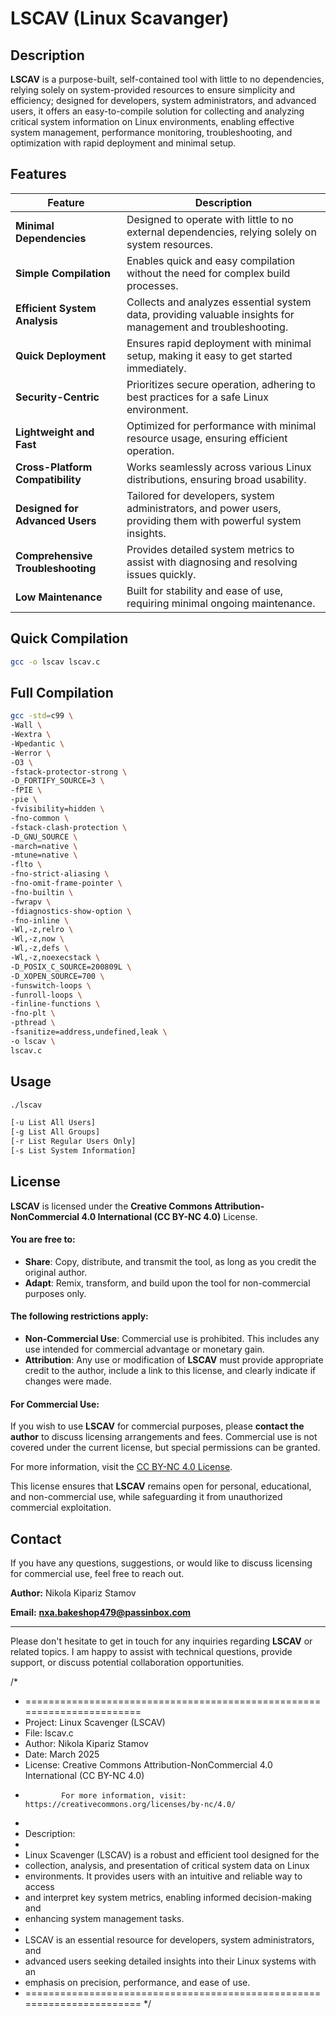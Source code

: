 # LSCAV (Linux Scavanger)

## Description

**LSCAV** is a purpose-built, self-contained tool with little to no dependencies, relying solely on system-provided resources to ensure simplicity and efficiency; designed for developers, system administrators, and advanced users, it offers an easy-to-compile solution for collecting and analyzing critical system information on Linux environments, enabling effective system management, performance monitoring, troubleshooting, and optimization with rapid deployment and minimal setup.

## Features

| **Feature**                   | **Description**                                                                 |
|-------------------------------|---------------------------------------------------------------------------------|
| **Minimal Dependencies**       | Designed to operate with little to no external dependencies, relying solely on system resources. |
| **Simple Compilation**         | Enables quick and easy compilation without the need for complex build processes. |
| **Efficient System Analysis**  | Collects and analyzes essential system data, providing valuable insights for management and troubleshooting. |
| **Quick Deployment**           | Ensures rapid deployment with minimal setup, making it easy to get started immediately. |
| **Security-Centric**           | Prioritizes secure operation, adhering to best practices for a safe Linux environment. |
| **Lightweight and Fast**       | Optimized for performance with minimal resource usage, ensuring efficient operation. |
| **Cross-Platform Compatibility** | Works seamlessly across various Linux distributions, ensuring broad usability. |
| **Designed for Advanced Users**| Tailored for developers, system administrators, and power users, providing them with powerful system insights. |
| **Comprehensive Troubleshooting** | Provides detailed system metrics to assist with diagnosing and resolving issues quickly. |
| **Low Maintenance**            | Built for stability and ease of use, requiring minimal ongoing maintenance. |

## Quick Compilation

```bash
gcc -o lscav lscav.c
```
## Full Compilation

```bash
gcc -std=c99 \
-Wall \
-Wextra \
-Wpedantic \
-Werror \
-O3 \
-fstack-protector-strong \
-D_FORTIFY_SOURCE=3 \
-fPIE \
-pie \
-fvisibility=hidden \
-fno-common \
-fstack-clash-protection \
-D_GNU_SOURCE \
-march=native \
-mtune=native \
-flto \
-fno-strict-aliasing \
-fno-omit-frame-pointer \
-fno-builtin \
-fwrapv \
-fdiagnostics-show-option \
-fno-inline \
-Wl,-z,relro \
-Wl,-z,now \
-Wl,-z,defs \
-Wl,-z,noexecstack \
-D_POSIX_C_SOURCE=200809L \
-D_XOPEN_SOURCE=700 \
-funswitch-loops \
-funroll-loops \
-finline-functions \
-fno-plt \
-pthread \
-fsanitize=address,undefined,leak \
-o lscav \
lscav.c
```

## Usage

```bash
./lscav

[-u List All Users]
[-g List All Groups]
[-r List Regular Users Only]
[-s List System Information]
```

## License

**LSCAV** is licensed under the **Creative Commons Attribution-NonCommercial 4.0 International (CC BY-NC 4.0)** License.

#### You are free to:
- **Share**: Copy, distribute, and transmit the tool, as long as you credit the original author.
- **Adapt**: Remix, transform, and build upon the tool for non-commercial purposes only.

#### The following restrictions apply:
- **Non-Commercial Use**: Commercial use is prohibited. This includes any use intended for commercial advantage or monetary gain.
- **Attribution**: Any use or modification of **LSCAV** must provide appropriate credit to the author, include a link to this license, and clearly indicate if changes were made.

#### For Commercial Use:
If you wish to use **LSCAV** for commercial purposes, please **contact the author** to discuss licensing arrangements and fees. Commercial use is not covered under the current license, but special permissions can be granted.

For more information, visit the [CC BY-NC 4.0 License](https://creativecommons.org/licenses/by-nc/4.0/).

This license ensures that **LSCAV** remains open for personal, educational, and non-commercial use, while safeguarding it from unauthorized commercial exploitation.

## Contact

If you have any questions, suggestions, or would like to discuss licensing for commercial use, feel free to reach out.

**Author:**
Nikola Kipariz Stamov

**Email:**
[**nxa.bakeshop479@passinbox.com**](mailto:nxa.bakeshop479@passinbox.com)

---

Please don't hesitate to get in touch for any inquiries regarding **LSCAV** or related topics. I am happy to assist with technical questions, provide support, or discuss potential collaboration opportunities.


/*
 * =======================================================================
 * Project:    Linux Scavenger (LSCAV)
 * File:       lscav.c
 * Author:     Nikola Kipariz Stamov
 * Date:       March 2025
 * License:    Creative Commons Attribution-NonCommercial 4.0 International (CC BY-NC 4.0)
 *             For more information, visit: https://creativecommons.org/licenses/by-nc/4.0/
 *
 * Description:
 *
 * Linux Scavenger (LSCAV) is a robust and efficient tool designed for the
 * collection, analysis, and presentation of critical system data on Linux
 * environments. It provides users with an intuitive and reliable way to access
 * and interpret key system metrics, enabling informed decision-making and
 * enhancing system management tasks.
 *
 * LSCAV is an essential resource for developers, system administrators, and
 * advanced users seeking detailed insights into their Linux systems with an
 * emphasis on precision, performance, and ease of use.
 * =======================================================================
 */


